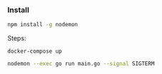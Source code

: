 ### Install


```sh
npm install -g nodemon
```


Steps:

```
docker-compose up
```

```sh
nodemon --exec go run main.go --signal SIGTERM
```